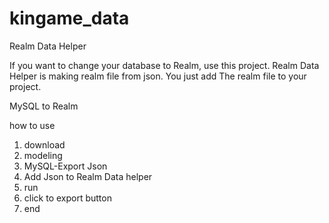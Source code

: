 # kingame_data

Realm Data Helper 

If you want to change your database to Realm, use this project.
Realm Data Helper is making realm file from json.
You just add The realm file to your project.


MySQL to Realm


how to use 

1. download
2. modeling 
3. MySQL-Export Json
4. Add Json to Realm Data helper
5. run
6. click to export button 
7. end
